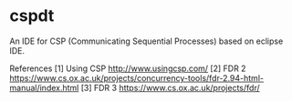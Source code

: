 # cspdt
An IDE for CSP (Communicating Sequential Processes) based on eclipse IDE.

References
[1] Using CSP
    http://www.usingcsp.com/
[2] FDR 2
    https://www.cs.ox.ac.uk/projects/concurrency-tools/fdr-2.94-html-manual/index.html
[3] FDR 3
    https://www.cs.ox.ac.uk/projects/fdr/
